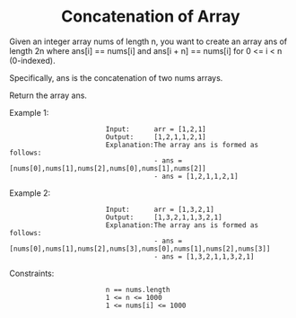 <h1 align="center">Concatenation of Array</h1>

Given an integer array nums of length n, you want to create an array ans of length 2n where ans[i] == nums[i] and ans[i + n] == nums[i] for 0 <= i < n (0-indexed).

Specifically, ans is the concatenation of two nums arrays.

Return the array ans.

 

Example 1:

                            Input:      arr = [1,2,1]
                            Output:     [1,2,1,1,2,1]
                            Explanation:The array ans is formed as follows:
                                        - ans = [nums[0],nums[1],nums[2],nums[0],nums[1],nums[2]]
                                        - ans = [1,2,1,1,2,1]
Example 2:

                            Input:      arr = [1,3,2,1]
                            Output:     [1,3,2,1,1,3,2,1]
                            Explanation:The array ans is formed as follows:
                                        - ans = [nums[0],nums[1],nums[2],nums[3],nums[0],nums[1],nums[2],nums[3]]
                                        - ans = [1,3,2,1,1,3,2,1]



Constraints:

                            n == nums.length
                            1 <= n <= 1000
                            1 <= nums[i] <= 1000